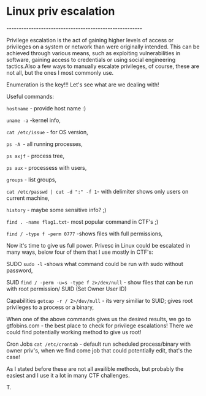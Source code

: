 <h1>Linux priv escalation</h1>
-------------------------------------------------------
<p>Privilege escalation is the act of gaining higher levels of access or privileges on a system or network than were originally intended. This can be achieved through various means, such as exploiting vulnerabilities in software, gaining access to credentials or using social engineering tactics.Also a few ways to manually escalate privileges, of course, these are not all, but the ones I most commonly use.</p>

Enumeration is the key!!! Let's see what are we dealing with!

Useful commands:

<code>hostname</code> - provide host name :)

<code>uname -a</code> -kernel info, 

<code>cat /etc/issue</code> - for OS version,

<code>ps -A </code>- all running processes,

<code>ps axjf</code> - process tree,

<code>ps aux</code> - processess with users,

<code>groups</code> - list groups,

<code>cat /etc/passwd | cut -d ":" -f 1</code>- with delimiter shows only users on current machine,

<code>history</code> - maybe some sensitive info? ;)

<code>find . -name flag1.txt</code>- most popular command in CTF's ;)

<code>find / -type f -perm 0777</code> -shows files with full permissions,


Now it's time to give us full power. Privesc in Linux could be escalated in many ways, below four of them that I use  mostly in CTF's:

SUDO
<code>sudo -l</code> -shows what command could be run with sudo without password,

SUID
<code>find / -perm -u=s -type f 2>/dev/null</code> - show files that can be run with root permission/ SUID (Set Owner User ID)

Capabilities
<code>getcap -r / 2>/dev/null</code> - its very similiar to SUID; gives root privileges to a process or a binary,

When one of the above commands gives us the desired results, we go to gtfobins.com - the best place to check for privilege escalations! There we could find potentially working method to give us root!

Cron Jobs
<code>cat /etc/crontab</code> - default run scheduled process/binary with owner priv's, when we find come job that could potentially edit, that's the case!

As I stated before these are not all availible methods, but probably the easiest and I use it a lot in many CTF challenges.
<p>T.</p>
